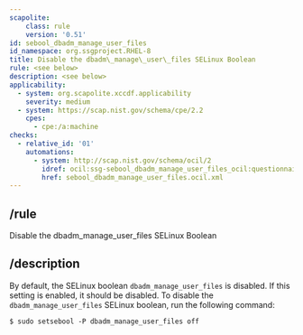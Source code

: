 ```yaml
---
scapolite:
    class: rule
    version: '0.51'
id: sebool_dbadm_manage_user_files
id_namespace: org.ssgproject.RHEL-8
title: Disable the dbadm\_manage\_user\_files SELinux Boolean
rule: <see below>
description: <see below>
applicability:
  - system: org.scapolite.xccdf.applicability
    severity: medium
  - system: https://scap.nist.gov/schema/cpe/2.2
    cpes:
      - cpe:/a:machine
checks:
  - relative_id: '01'
    automations:
      - system: http://scap.nist.gov/schema/ocil/2
        idref: ocil:ssg-sebool_dbadm_manage_user_files_ocil:questionnaire:1
        href: sebool_dbadm_manage_user_files.ocil.xml
---
```



## /rule

Disable the dbadm\_manage\_user\_files SELinux Boolean

## /description

By
default, the SELinux boolean `dbadm_manage_user_files` is disabled. If
this setting is enabled, it should be disabled. To disable the
`dbadm_manage_user_files` SELinux boolean, run the following command:

``` 
$ sudo setsebool -P dbadm_manage_user_files off
```
